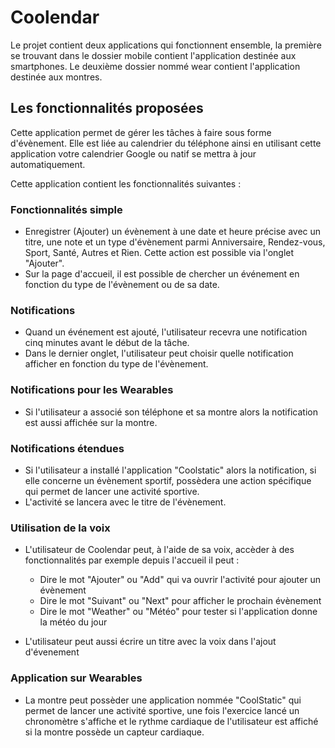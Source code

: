 # Coolendar

Le projet contient deux applications qui fonctionnent ensemble, la première se trouvant dans le dossier mobile contient l'application destinée aux smartphones. Le deuxième dossier nommé wear contient l'application destinée aux montres.

## Les fonctionnalités proposées

Cette application permet de gérer les tâches à faire sous forme d'évènement. Elle est liée au calendrier du téléphone ainsi en utilisant cette application votre calendrier Google ou natif se mettra à jour automatiquement.

Cette application contient les fonctionnalités suivantes : 
### Fonctionnalités simple
* Enregistrer (Ajouter) un évènement à une date et heure précise avec un titre, une note et un type d'évènement parmi Anniversaire, Rendez-vous, Sport, Santé, Autres et Rien. Cette action est possible via l'onglet "Ajouter".
* Sur la page d'accueil, il est possible de chercher un événement en fonction du type de l'évènement ou de sa date.

### Notifications

* Quand un événement est ajouté, l'utilisateur recevra une notification cinq minutes avant le début de la tâche.
* Dans le dernier onglet, l'utilisateur peut choisir quelle notification afficher en fonction du type de l'évènement.

### Notifications pour les Wearables
* Si l'utilisateur a associé son téléphone et sa montre alors la notification est aussi affichée sur la montre.

### Notifications étendues
* Si l'utilisateur a installé l'application "Coolstatic" alors la notification, si elle concerne un évènement sportif, possèdera une action spécifique qui permet de lancer une activité sportive.
* L'activité se lancera avec le titre de l'évènement. 

### Utilisation de la voix
* L'utilisateur de Coolendar peut, à l'aide de sa voix, accèder à des fonctionnalités par exemple depuis l'accueil il peut : 
    - Dire le mot "Ajouter" ou "Add" qui va ouvrir l'activité pour ajouter un évènement
    - Dire le mot "Suivant" ou "Next" pour afficher le prochain évènement
    - Dire le mot "Weather" ou "Météo" pour tester si l'application donne la météo du jour
    
 * L'utilisateur peut aussi écrire un titre avec la voix dans l'ajout d'évenement

### Application sur Wearables

* La montre peut possèder une application nommée "CoolStatic" qui permet de lancer une activité sportive, une fois l'exercice lancé un chronomètre s'affiche et le rythme cardiaque de l'utilisateur est affiché si la montre possède un capteur cardiaque.
